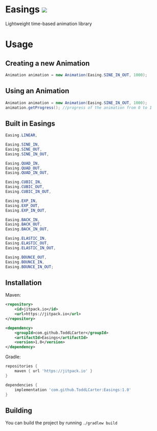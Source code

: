 # Easings [![](https://jitpack.io/v/ToddLCarter/Easings.svg)](https://jitpack.io/#ToddLCarter/Easings)
Lightweight time-based animation library

# Usage

## Creating a new Animation
```java
Animation animation = new Animation(Easing.SINE_IN_OUT, 1000);
```

## Using an Animation
```java
Animation animation = new Animation(Easing.SINE_IN_OUT, 1000);
animation.getProgress(); //progress of the animation from 0 to 1
```

## Built in Easings
```java
Easing.LINEAR,

Easing.SINE_IN,
Easing.SINE_OUT,
Easing.SINE_IN_OUT,

Easing.QUAD_IN,
Easing.QUAD_OUT,
Easing.QUAD_IN_OUT,

Easing.CUBIC_IN,
Easing.CUBIC_OUT,
Easing.CUBIC_IN_OUT,

Easing.EXP_IN,
Easing.EXP_OUT,
Easing.EXP_IN_OUT,

Easing.BACK_IN,
Easing.BACK_OUT,
Easing.BACK_IN_OUT,

Easing.ELASTIC_IN,
Easing.ELASTIC_OUT,
Easing.ELASTIC_IN_OUT,

Easing.BOUNCE_OUT,
Easing.BOUNCE_IN,
Easing.BOUNCE_IN_OUT;
```



## Installation
Maven:
```xml
<repository>
    <id>jitpack.io</id>
    <url>https://jitpack.io</url>
</repository>

<dependency>
    <groupId>com.github.ToddLCarter</groupId>
    <artifactId>Easings</artifactId>
    <version>1.0</version>
</dependency>
```
Gradle:
```groovy
repositories {
    maven { url 'https://jitpack.io' }
}

dependencies {
    implementation 'com.github.ToddLCarter:Easings:1.0'
}
```

## Building
You can build the project by running `./gradlew build`
